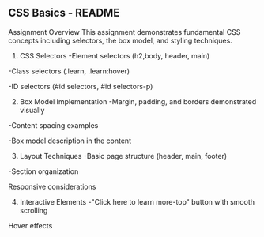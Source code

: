 ## CSS Basics - README

Assignment Overview
This assignment demonstrates fundamental CSS concepts including selectors, the box model, and styling techniques.

1. CSS Selectors
-Element selectors (h2,body, header, main)

-Class selectors (.learn, .learn:hover)

-ID selectors (#id selectors, #id selectors-p)


2. Box Model Implementation
-Margin, padding, and borders demonstrated visually

-Content spacing examples

-Box model description in the content

3. Layout Techniques
-Basic page structure (header, main, footer)

-Section organization

Responsive considerations

4. Interactive Elements
-"Click here to learn more-top" button with smooth scrolling

Hover effects